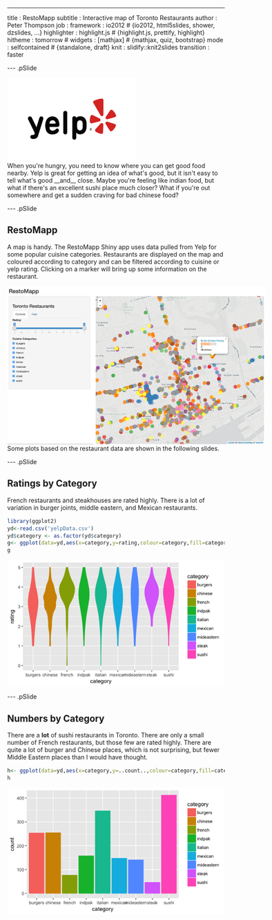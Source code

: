 ---
title       : RestoMapp
subtitle    : Interactive map of Toronto Restaurants
author      : Peter Thompson
job         : 
framework   : io2012        # {io2012, html5slides, shower, dzslides, ...}
highlighter : highlight.js  # {highlight.js, prettify, highlight}
hitheme     : tomorrow      # 
widgets     : [mathjax]            # {mathjax, quiz, bootstrap}
mode        : selfcontained # {standalone, draft}
knit        : slidify::knit2slides
transition  : faster

--- .pSlide


<!-- ## Yelp -->
<div style="width:300px;">
<a href="http://www.yelp.com" class="notext">
	<img src="assets/img/Yelp_trademark_RGB.png" id="yelpImg" >
 </a>
</div>
When you're hungry, you need to know where you can get good food nearby. Yelp is great for getting an idea of what's good, but it isn't easy to tell what's good __and__ close. Maybe you're feeling like indian food, but what if there's an excellent sushi place much closer? What if you're out somewhere and get a sudden craving for bad chinese food?

--- .pSlide 
## RestoMapp
A map is handy. The RestoMapp Shiny app uses data pulled from Yelp for some popular cuisine categories. Restaurants are displayed on the map and coloured according to category and can be filtered according to cuisine or yelp rating. Clicking on a marker will bring up some information on the restaurant.
<div style="width:auto;height:auto;max-width:300px,max-height:300px">
<a href="https://petethegreat.shinyapps.io/RestoMapp/" class="notext" style="max-width:100%;max-height:100%;" ><img src='assets/img/appScreenshot2.png' style="max-width:600px;max-height:600px;display:block;margin-left:auto;margin-right:auto"> </a>
</div>
Some plots based on the restaurant data are shown in the following slides.

--- .pSlide  
## Ratings by Category
French restaurants and steakhouses are rated highly. There is a lot of variation in burger joints, middle eastern, and Mexican restaurants.

```r
library(ggplot2)
yd<-read.csv('yelpData.csv')
yd$category <- as.factor(yd$category)
g<- ggplot(data=yd,aes(x=category,y=rating,colour=category,fill=category)) + geom_violin(adjust=2)
g
```

<img src="assets/fig/ratingsplot-1.png" title="plot of chunk ratingsplot" alt="plot of chunk ratingsplot" style="display: block; margin: auto;" />

--- .pSlide 
## Numbers by Category
There are a __lot__ of sushi restaurants in Toronto. There are only a small number of French restaurants, but those few are rated highly. There are quite a lot of burger and Chinese places, which is not surprising, but fewer Middle Eastern places than I would have thought.

```r
h<- ggplot(data=yd,aes(x=category,y=..count..,colour=category,fill=category)) + geom_bar()
h
```

<img src="assets/fig/numbersplot-1.png" title="plot of chunk numbersplot" alt="plot of chunk numbersplot" style="display: block; margin: auto;" />










